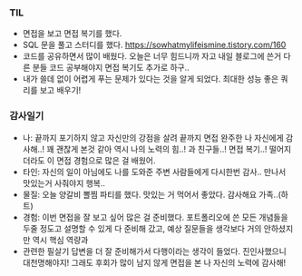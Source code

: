 ### TIL 
- 면접을 보고 면접 복기를 했다.
- SQL 문을 풀고 스터디를 했다. https://sowhatmylifeismine.tistory.com/160
- 코드를 공유하면서 많이 배웠다. 오늘은 너무 힘드니까 자고 내일 블로그에 쓴거 다른 분들 코드 공부해야지 면접 복기도 추가로 하구..
- 내가 쓸데 없이 어렵게 푸는 문제가 있다는 것을 알게 되었다. 최대한 성능 좋은 쿼리를 보고 배우기! 

### 감사일기
- 나: 끝까지 포기하지 않고 자신만의 강점을 살려 끝까지 면접 완주한 나 자신에게 감사해..! 꽤 괜찮게 본것 같아 역시 나의 노력의 힘..! 과 친구들..! 면접 복기..! 떨어지더라도 이 면접 경험으로 많은 걸 배웠어.
- 타인: 자신의 일이 아님에도 나를 도와준 주변 사람들에게 다시한번 감사.. 만나서 맛있는거 사줘야지 행복..
- 물질: 오늘 양갈비 뽈찜 파티를 했다. 맛있는 거 먹어서 좋았다. 감사해요 가족..(하트)
- 경험: 이번 면접을 잘 보고 싶어 많은 걸 준비했다. 포트폴리오에 쓴 모든 개념들을 두줄 정도고 설명할 수 있게 다 준비해 갔고, 예상 질문들을 생각보다 거의 안하셨지만 역시 핵심 역량과 
- 관련한 필살기 답변을 더 잘 준비해가서 다행이라는 생각이 들었다. 진인사했으니 대천명해야지! 그래도 후회가 많이 남지 않게 면접을 본 나 자신의 노력에 감사해!

